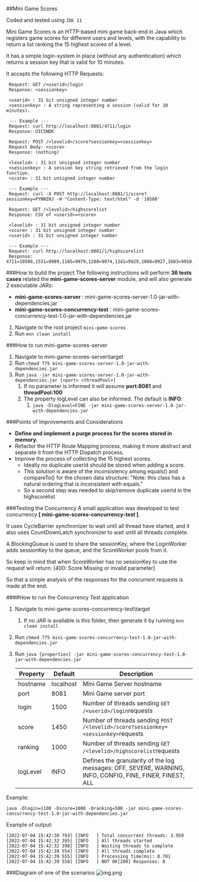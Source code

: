 ##Mini Game Scores

Coded and tested using ```JDK 11```

Mini Game Scores is an HTTP-based mini game back-end in Java which registers game scores for different users and
levels, with the capability to return a list ranking the 15 highest scores of a level.

It has a simple login-system in place (without any authentication) which returns a session key that is valid for 10 minutes.

It accepts the following HTTP Requests:

````
 Request: GET /<userid>/login 
 Response: <sessionkey>
 
 <userid> : 31 bit unsigned integer number
 <sessionkey> : A string representing a session (valid for 10 minutes).
 
 --- Example ---
 Request: curl http://localhost:8081/4711/login
 Response: UICSNDK
````

```
 Request: POST /<levelid>/score?sessionkey=<sessionkey>
 Request Body: <score>
 Response: (nothing)

 <levelid> : 31 bit unsigned integer number
 <sessionkey> : A session key string retrieved from the login function.
 <score> : 31 bit unsigned integer number

 --- Example ---
 Request: curl -X POST http://localhost:8081/1/score?sessionkey=PYNNINJ -H "Content-Type: text/html" -d '10500'
```

````
 Request: GET /<levelid>/highscorelist
 Response: CSV of <userid>=<score>
 
 <levelid> : 31 bit unsigned integer number
 <score> : 31 bit unsigned integer number
 <userid> : 31 bit unsigned integer number

 --- Example ---
 Request: curl http://localhost:8081/1/highscorelist
 Response: 4711=10500,1531=9989,1185=9979,1280=9974,1241=9929,1068=9927,1603=9910,1804=9907,1223=9906,1842=9897,1390=9889,1614=9887,1986=9884,1939=9882
````


###How to build the project
The following instructions will perform **36 tests cases** related the **mini-game-scores-server** module,
and will also generate 2 executable JARs:

- **mini-game-scores-server** : mini-game-scores-server-1.0-jar-with-dependencies.jar
- **mini-game-scores-concurrency-test** : mini-game-scores-concurrency-test-1.0-jar-with-dependencies.jar

1. Navigate to the root project ```mini-game-scores```
2. Run ```mvn clean install```

###How to run mini-game-scores-server
1. Navigate to mini-game-scores-server\target
2. Run ```chmod 775 mini-game-scores-server-1.0-jar-with-dependencies.jar```
3. Run ```java -jar mini-game-scores-server-1.0-jar-with-dependencies.jar [<port> <threadPool>]```
   1. If no parameter is informed it will assume **port:8081** and **threadPool:100**
   2. The property logLevel can also be informed. The default is **INFO**:
      1. ```java -DlogLevel=FINE -jar mini-game-scores-server-1.0-jar-with-dependencies.jar```

###Points of Improvements and Considerations
- **Define and implement a __purge process__ for the scores stored in memory.** 
- Refactor the HTTP Route Mapping process, making it more abstract and separate it from the HTTP Dispatch process.
- Improve the process of collecting the 15 highest scores. 
  - Ideally no duplicate userId should be stored when adding a score. 
  - This solution is aware of the inconsistency among equals() and compareTo() for the chosen data structure: "Note: this class has a natural ordering that is inconsistent with equals." 
  - So a second step was needed to skip/remove duplicate userId in the highscorelist
   
###Testing the Concurrency
A small application was developed to test concurrency **[ mini-game-scores-concurrency-test ]**. 

It uses CycleBarrier synchronizer to wait until all thread have started, and it also uses CountDownLatch synchronizer to wait until all threads complete. 

A BlockingQueue<String> is used to share the sessionKey, where the LoginWorker adds sessionKey to the queue, and the ScoreWorker pools from it. 

So keep in mind that when ScoreWorker has no sessionKey to use the request will return: [400: Score Missing or invalid <sessionkey> parameter]   

So that a simple analysis of the responses for the concurrent requests is made at the end.

####How to run the Concurrency Test application
1. Navigate to mini-game-scores-concurrency-test\target
   1. If no JAR is available is this folder, then generate it by running ```mvn clean install```
2. Run ```chmod 775 mini-game-scores-concurrency-test-1.0-jar-with-dependencies.jar```
3. Run ```java [properties] -jar mini-game-scores-concurrency-test-1.0-jar-with-dependencies.jar```
   
   Property | Default | Description
   ---| ---| ---
   hostname | localhost | Mini Game Server hostname
   port | 8081 | Mini Game server port 
   login |1500 | Number of threads sending ``GET /<userid>/login``requests 
   score | 1450 | Number of threads sending ``POST /<levelid>/score?sessionkey=<sessionkey>``requests 
   ranking | 1000 | Number of threads sending ``GET /<levelid>/highscorelist``requests
   logLevel | INFO | Defines the granularity of the log messages: OFF, SEVERE, WARNING, INFO, CONFIG, FINE, FINER, FINEST, ALL 

Example:

```java -Dlogin=1100 -Dscore=1000 -Dranking=500 -jar mini-game-scores-concurrency-test-1.0-jar-with-dependencies.jar```

Example of output:
```
[2022-07-04 15:42:30 793] [INFO   ] Total concurrent threads: 3.950 
[2022-07-04 15:42:32 395] [INFO   ] All threads started 
[2022-07-04 15:42:32 398] [INFO   ] Waiting threads to complete 
[2022-07-04 15:42:39 554] [INFO   ] All threads complete 
[2022-07-04 15:42:39 555] [INFO   ] Processing time(ms): 8.701 
[2022-07-04 15:42:39 558] [INFO   ] NOT OK[200] Responses: 0 
```

###Diagram of one of the scenarios
![img.png](img.png)







